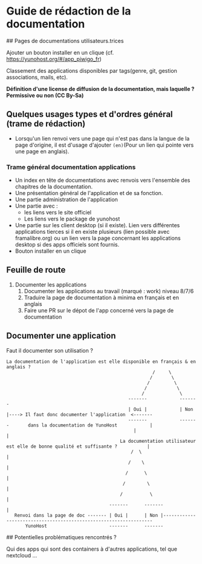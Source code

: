 # Guide de rédaction de la documentation

## Pages de documentations utilisateurs.trices

Ajouter un bouton installer en un clique (cf. https://yunohost.org/#/app_piwigo_fr)

Classement des applications disponibles par tags(genre, git, gestion associations, mails, etc).

**Définition d'une license de diffusion de la documentation, mais laquelle ? Permissive ou non (CC By-Sa)**

## Quelques usages types et d'ordres général (trame de rédaction)

 + Lorsqu'un lien renvoi vers une page qui n'est pas dans la langue de la page d'origine, il est d'usage d'ajouter `(en)`(Pour un lien qui pointe vers une page en anglais).

### Trame général documentation applications

 + Un index en tête de documentations avec renvois vers l'ensemble des chapitres de la documentation.
 + Une présentation général de l'application et de sa fonction.
 + Une partie administration de l'application
 + Une partie avec : 
    - les liens vers le site officiel
    - Les liens vers le package de yunohost
 + Une partie sur les client desktop (si il existe). Lien vers différentes applications tierces si il en existe plusieurs (lien possible avec framalibre.org)  ou un lien vers la page concernant les applications desktop si des apps officiels sont fournis.
 + Bouton installer en un clique 

## Feuille de route

 1. Documenter les applications
    1. Documenter les applications au travail (marqué : work) niveau 8/7/6
    1. Traduire la page de documentation à minima en français et en anglais
    1. Faire une PR sur le dépot de l'app concerné vers la page de documentation

## Documenter une application

Faut il documenter son utilisation ?  

```
La documentation de l'application est elle disponible en français & en anglais ?  
                                                      /     \  
                                                     /       \  
                                                    /         \  
                                                   /           \  
                                                  /             \  
                                             -------            -------  
                                             | Oui |            | Non |----> Il faut donc documenter l'application  <-------    
                                             -------            -------       dans la documentation de YunoHost            |  
                                               |                                                                           |  
                                          La documentation utilisateur est elle de bonne qualité et suffisante ?           |  
                                              /  \                                                                         |  
                                             /    \                                                                        |  
                                            /      \                                                                       |  
                                           /        \                                                                      |  
                                          /          \                                                                     |  
                                      -------      -------                                                                 |  
   Renvoi dans la page de doc ------- | Oui |      | Non |------------------------------------------------------------------  
       YunoHost                       -------      -------  
```
## Potentielles problématiques rencontrés ?

Qui des apps qui sont des containers à d'autres applications, tel que nextcloud ...
